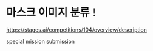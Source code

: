 # 마스크 이미지 분류 !

https://stages.ai/competitions/104/overview/description

special mission submission
